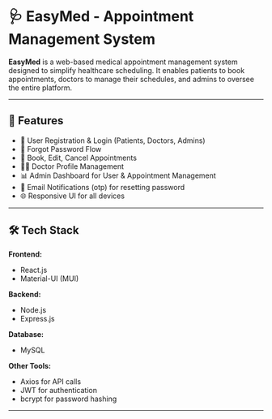 # 🩺 EasyMed - Appointment Management System

**EasyMed** is a web-based medical appointment management system designed to simplify healthcare scheduling. 
It enables patients to book appointments, doctors to manage their schedules, and admins to oversee the entire platform.

---

## 🚀 Features

- 👤 User Registration & Login (Patients, Doctors, Admins)
- 🔐 Forgot Password Flow
- 📅 Book, Edit, Cancel Appointments
- 👨‍⚕️ Doctor Profile Management
- 📊 Admin Dashboard for User & Appointment Management
- 🔔 Email Notifications (otp) for resetting password
- 🌐 Responsive UI for all devices

---

## 🛠 Tech Stack

**Frontend:**
- React.js
- Material-UI (MUI)

**Backend:**
- Node.js
- Express.js

**Database:**
- MySQL

**Other Tools:**
- Axios for API calls
- JWT for authentication
- bcrypt for password hashing

---


